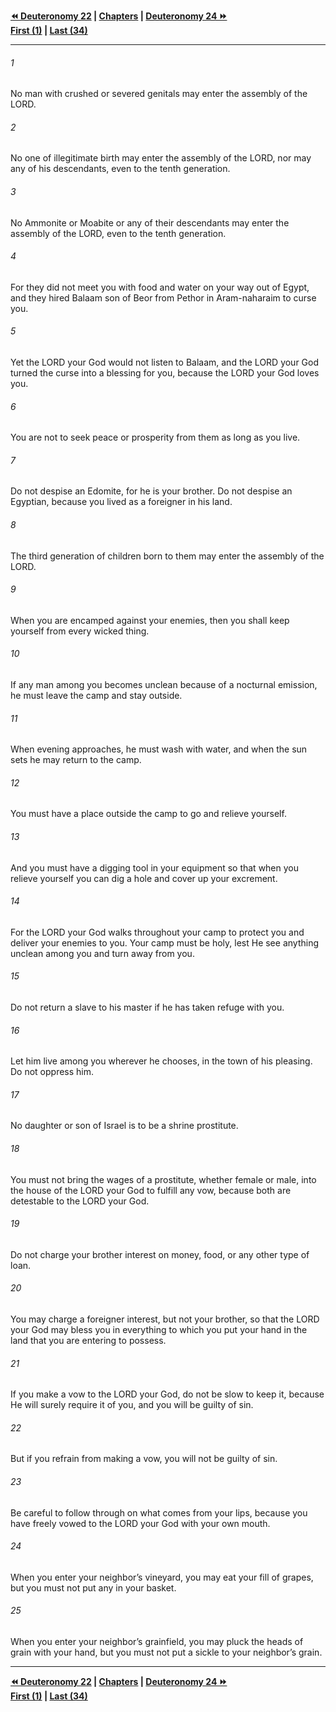   
**[⏪ Deuteronomy 22](./Deuteronomy%2022.md) | [Chapters](./_index.md) | [Deuteronomy 24 ⏩](./Deuteronomy%2024.md)**  
**[First (1)](./Deuteronomy%201.md) | [Last (34)](./Deuteronomy%2034.md)**  
  
---  
  
###### 1  
No man with crushed or severed genitals may enter the assembly of the LORD.  
  
###### 2  
No one of illegitimate birth may enter the assembly of the LORD, nor may any of his descendants, even to the tenth generation.  
  
###### 3  
No Ammonite or Moabite or any of their descendants may enter the assembly of the LORD, even to the tenth generation.  
  
###### 4  
For they did not meet you with food and water on your way out of Egypt, and they hired Balaam son of Beor from Pethor in Aram-naharaim to curse you.  
  
###### 5  
Yet the LORD your God would not listen to Balaam, and the LORD your God turned the curse into a blessing for you, because the LORD your God loves you.  
  
###### 6  
You are not to seek peace or prosperity from them as long as you live.  
  
###### 7  
Do not despise an Edomite, for he is your brother. Do not despise an Egyptian, because you lived as a foreigner in his land.  
  
###### 8  
The third generation of children born to them may enter the assembly of the LORD.  
  
###### 9  
When you are encamped against your enemies, then you shall keep yourself from every wicked thing.  
  
###### 10  
If any man among you becomes unclean because of a nocturnal emission, he must leave the camp and stay outside.  
  
###### 11  
When evening approaches, he must wash with water, and when the sun sets he may return to the camp.  
  
###### 12  
You must have a place outside the camp to go and relieve yourself.  
  
###### 13  
And you must have a digging tool in your equipment so that when you relieve yourself you can dig a hole and cover up your excrement.  
  
###### 14  
For the LORD your God walks throughout your camp to protect you and deliver your enemies to you. Your camp must be holy, lest He see anything unclean among you and turn away from you.  
  
###### 15  
Do not return a slave to his master if he has taken refuge with you.  
  
###### 16  
Let him live among you wherever he chooses, in the town of his pleasing. Do not oppress him.  
  
###### 17  
No daughter or son of Israel is to be a shrine prostitute.  
  
###### 18  
You must not bring the wages of a prostitute, whether female or male, into the house of the LORD your God to fulfill any vow, because both are detestable to the LORD your God.  
  
###### 19  
Do not charge your brother interest on money, food, or any other type of loan.  
  
###### 20  
You may charge a foreigner interest, but not your brother, so that the LORD your God may bless you in everything to which you put your hand in the land that you are entering to possess.  
  
###### 21  
If you make a vow to the LORD your God, do not be slow to keep it, because He will surely require it of you, and you will be guilty of sin.  
  
###### 22  
But if you refrain from making a vow, you will not be guilty of sin.  
  
###### 23  
Be careful to follow through on what comes from your lips, because you have freely vowed to the LORD your God with your own mouth.  
  
###### 24  
When you enter your neighbor’s vineyard, you may eat your fill of grapes, but you must not put any in your basket.  
  
###### 25  
When you enter your neighbor’s grainfield, you may pluck the heads of grain with your hand, but you must not put a sickle to your neighbor’s grain.  
  
  
---  
  
**[⏪ Deuteronomy 22](./Deuteronomy%2022.md) | [Chapters](./_index.md) | [Deuteronomy 24 ⏩](./Deuteronomy%2024.md)**  
**[First (1)](./Deuteronomy%201.md) | [Last (34)](./Deuteronomy%2034.md)**  
  
